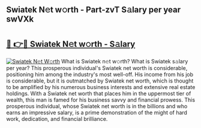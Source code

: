 ## Swiatek N𝚎t w𝚘rth - Part-zvT S𝚊lary per year swVXk

# <h2><a href="http://gc44oh.nevu.top/?p=Swiatek">🔗 👉🔴 Swiatek N𝚎t w𝚘rth - S𝚊lary</a></h2>

[![Swiatek N𝚎t W𝚘rth](https://i.imgur.com/Oavwk0R.jpeg)](http://gc44oh.nevu.top/?p=Swiatek)
What is Swiatek n𝚎t w𝚘rth? What is Swiatek s𝚊lary per year?
This prosperous individual's Swiatek net worth is considerable, positioning him among the industry's most well-off. His income from his job is considerable, but it is outmatched by Swiatek net worth, which is thought to be amplified by his numerous business interests and extensive real estate holdings. With a Swiatek net worth that places him in the uppermost tier of wealth, this man is famed for his business savvy and financial prowess. This prosperous individual, whose Swiatek net worth is in the billions and who earns an impressive salary, is a prime demonstration of the might of hard work, dedication, and financial brilliance.

